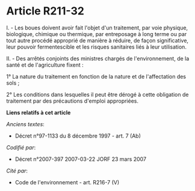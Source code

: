 # Article R211-32

I. - Les boues doivent avoir fait l'objet d'un traitement, par voie physique, biologique, chimique ou thermique, par
entreposage à long terme ou par tout autre procédé approprié de manière à réduire, de façon significative, leur pouvoir
fermentescible et les risques sanitaires liés à leur utilisation.

II. - Des arrêtés conjoints des ministres chargés de l'environnement, de la santé et de l'agriculture fixent :

1° La nature du traitement en fonction de la nature et de l'affectation des sols ;

2° Les conditions dans lesquelles il peut être dérogé à cette obligation de traitement par des précautions d'emploi
appropriées.

**Liens relatifs à cet article**

_Anciens textes_:

  - Décret n°97-1133 du 8 décembre 1997 - art. 7 (Ab)

_Codifié par_:

  - Décret n°2007-397 2007-03-22 JORF 23 mars 2007

_Cité par_:

  - Code de l'environnement - art. R216-7 (V)
